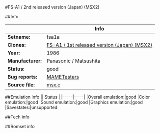 #FS-A1 / 2nd released version (Japan) (MSX2)

##Info

||Info|
|-----|-----|
|**Setname:**|fsa1a
|**Clones:**|[FS-A1 / 1st released version (Japan) (MSX2)](fsa1.md)
|**Year:**|1986
|**Manufacturer:**|Panasonic / Matsushita
|**Status:**|good
|**Bug reports:**|[MAMETesters](http://mametesters.org/view_all_set.php?type=1&temporary=y&search=msx.c)
|**Source file:**|[msx.c](https://github.com/mamedev/mame/blob/master/src/mess/drivers/msx.c)

##Emulation info
|| Status |
|-----|-----|
|Overall emulation:|good
|Color emulation:|good
|Sound emulation:|good
|Graphics emulation:|good
|Savestates:|unsupported

##Tech info

##Romset info

<!--- START OF EDITED COMMENT DO NOT TOUCH TEXT ABOVE-->
